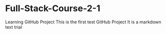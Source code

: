 # Full-Stack-Course-2-1
Learning GitHub Project
This is the first test GitHub Project
It is a markdown text trial
